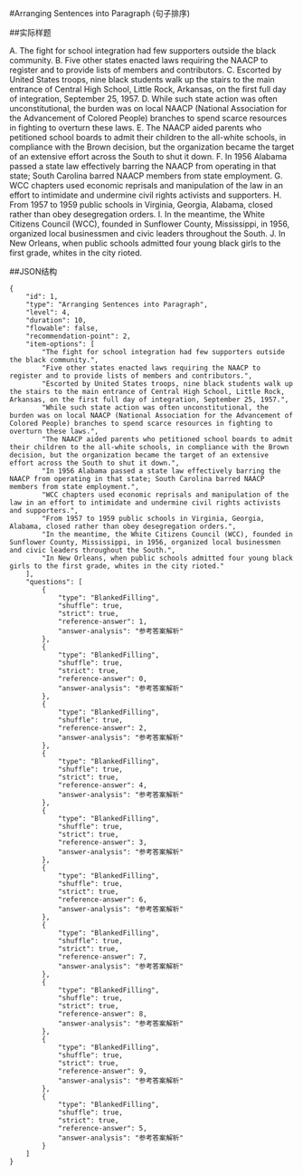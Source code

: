 #Arranging Sentences into Paragraph (句子排序)

##实际样题

A. The fight for school integration had few supporters outside the black community.
B. Five other states enacted laws requiring the NAACP to register and to provide lists of members and contributors.
C. Escorted by United States troops, nine black students walk up the stairs to the main entrance of Central High School, Little Rock, Arkansas, on the first full day of integration, September 25, 1957.
D. While such state action was often unconstitutional, the burden was on local NAACP (National Association for the Advancement of Colored People) branches to spend scarce resources in fighting to overturn these laws.
E. The NAACP aided parents who petitioned school boards to admit their children to the all-white schools, in compliance with the Brown decision, but the organization became the target of an extensive effort across the South to shut it down.
F. In 1956 Alabama passed a state law effectively barring the NAACP from operating in that state; South Carolina barred NAACP members from state employment.
G. WCC chapters used economic reprisals and manipulation of the law in an effort to intimidate and undermine civil rights activists and supporters.
H. From 1957 to 1959 public schools in Virginia, Georgia, Alabama, closed rather than obey desegregation orders.
I. In the meantime, the White Citizens Council (WCC), founded in Sunflower County, Mississippi, in 1956, organized local businessmen and civic leaders throughout the South.
J. In New Orleans, when public schools admitted four young black girls to the first grade, whites in the city rioted.

##JSON结构

	{
		"id": 1,						
		"type": "Arranging Sentences into Paragraph",			
		"level": 4,						
		"duration": 10,					
		"flowable": false,				
		"recommendation-point": 2,		
		"item-options": [ 	
			"The fight for school integration had few supporters outside the black community.",			
			"Five other states enacted laws requiring the NAACP to register and to provide lists of members and contributors.",
			"Escorted by United States troops, nine black students walk up the stairs to the main entrance of Central High School, Little Rock, Arkansas, on the first full day of integration, September 25, 1957.",
			"While such state action was often unconstitutional, the burden was on local NAACP (National Association for the Advancement of Colored People) branches to spend scarce resources in fighting to overturn these laws.",
			"The NAACP aided parents who petitioned school boards to admit their children to the all-white schools, in compliance with the Brown decision, but the organization became the target of an extensive effort across the South to shut it down.",
			"In 1956 Alabama passed a state law effectively barring the NAACP from operating in that state; South Carolina barred NAACP members from state employment.",
			"WCC chapters used economic reprisals and manipulation of the law in an effort to intimidate and undermine civil rights activists and supporters.",
			"From 1957 to 1959 public schools in Virginia, Georgia, Alabama, closed rather than obey desegregation orders.",
			"In the meantime, the White Citizens Council (WCC), founded in Sunflower County, Mississippi, in 1956, organized local businessmen and civic leaders throughout the South.",
			"In New Orleans, when public schools admitted four young black girls to the first grade, whites in the city rioted."
		],
		"questions": [
			{
				"type": "BlankedFilling",
				"shuffle": true, 
				"strict": true,
				"reference-answer": 1,		
				"answer-analysis": "参考答案解析"
			},
			{
				"type": "BlankedFilling",
				"shuffle": true, 
				"strict": true,
				"reference-answer": 0,		
				"answer-analysis": "参考答案解析"
			},
			{
				"type": "BlankedFilling",
				"shuffle": true, 
				"reference-answer": 2,		
				"answer-analysis": "参考答案解析"
			},
			{
				"type": "BlankedFilling",
				"shuffle": true, 	
				"strict": true,
				"reference-answer": 4,		
				"answer-analysis": "参考答案解析"
			},
			{
				"type": "BlankedFilling",
				"shuffle": true, 
				"strict": true,
				"reference-answer": 3,		
				"answer-analysis": "参考答案解析"
			},
			{
				"type": "BlankedFilling",
				"shuffle": true, 
				"strict": true,
				"reference-answer": 6,		
				"answer-analysis": "参考答案解析"
			},
			{
				"type": "BlankedFilling",
				"shuffle": true, 
				"strict": true,
				"reference-answer": 7,		
				"answer-analysis": "参考答案解析"
			},
			{
				"type": "BlankedFilling",
				"shuffle": true, 
				"strict": true,
				"reference-answer": 8,		
				"answer-analysis": "参考答案解析"
			},
			{
				"type": "BlankedFilling",
				"shuffle": true, 
				"strict": true,
				"reference-answer": 9,		
				"answer-analysis": "参考答案解析"
			},
			{
				"type": "BlankedFilling",
				"shuffle": true, 
				"strict": true,
				"reference-answer": 5,		
				"answer-analysis": "参考答案解析"
			}
		]
	}